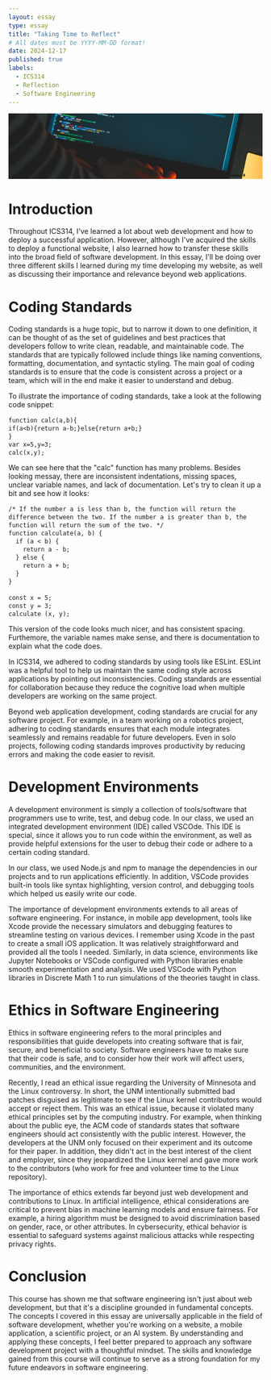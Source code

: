 ```yaml
---
layout: essay
type: essay
title: "Taking Time to Reflect"
# All dates must be YYYY-MM-DD format!
date: 2024-12-17
published: true
labels:
  - ICS314
  - Reflection
  - Software Engineering
---
```


<img class="img-fluid" src="../img/reflection/reflection-header.png">

# Introduction

Throughout ICS314, I've learned a lot about web development and how to deploy a successful application. However, although I've acquired the skills to deploy a functional website, I also learned how to transfer these skills into the broad field of software development. In this essay, I'll be doing over three different skills I learned during my time developing my website, as well as discussing their importance and relevance beyond web applications.

# Coding Standards

Coding standards is a huge topic, but to narrow it down to one definition, it can be thought of as the set of guidelines and best practices that developers follow to write clean, readable, and maintainable code. The standards that are typically followed include things like naming conventions, formatting, documentation, and syntactic styling. The main goal of coding standards is to ensure that the code is consistent across a project or a team, which will in the end make it easier to understand and debug.

To illustrate the importance of coding standards, take a look at the following code snippet:

```
function calc(a,b){
if(a<b){return a-b;}else{return a+b;}
}
var x=5,y=3;
calc(x,y);
```

We can see here that the "calc" function has many problems. Besides looking messay, there are inconsistent indentations, missing spaces, unclear variable names, and lack of documentation. Let's try to clean it up a bit and see how it looks:

```
/* If the number a is less than b, the function will return the difference between the two. If the number a is greater than b, the function will return the sum of the two. */
function calculate(a, b) {
  if (a < b) {
    return a - b;
  } else {
    return a + b;
  }
}

const x = 5;
const y = 3;
calculate (x, y);
```

This version of the code looks much nicer, and has consistent spacing. Furthemore, the variable names make sense, and there is documentation to explain what the code does.

In ICS314, we adhered to coding standards by using tools like ESLint. ESLint was a helpful tool to help us maintain the same coding style across applications by pointing out inconsistencies. Coding standards are essential for collaboration because they reduce the cognitive load when multiple developers are working on the same project.

Beyond web application development, coding standards are crucial for any software project. For example, in a team working on a robotics project, adhering to coding standards ensures that each module integrates seamlessly and remains readable for future developers. Even in solo projects, following coding standards improves productivity by reducing errors and making the code easier to revisit.

# Development Environments

A development environment is simply a collection of tools/software that programmers use to write, test, and debug code. In our class, we used an integrated development environment (IDE) called VSCOde. This IDE is special, since it allows you to run code within the environment, as well as provide helpful extensions for the user to debug their code or adhere to a certain coding standard.

In our class, we used Node.js and npm to manage the dependencies in our projects and to run applications efficiently. In addition, VSCode provides built-in tools like syntax highlighting, version control, and debugging tools which helped us easily write our code. 

The importance of development environments extends to all areas of software engineering. For instance, in mobile app development, tools like Xcode provide the necessary simulators and debugging features to streamline testing on various devices. I remember using Xcode in the past to create a small iOS application. It was relatively straightforward and provided all the tools I needed. Similarly, in data science, environments like Jupyter Notebooks or VSCode configured with Python libraries enable smooth experimentation and analysis. We used VSCode with Python libraries in Discrete Math 1 to run simulations of the theories taught in class.

# Ethics in Software Engineering

Ethics in software engineering refers to the moral principles and responsibilities that guide developets into creating software that is fair, secure, and beneficial to society. Software engineers have to make sure that their code is safe, and to consider how their work will affect users, communities, and the environment. 

Recently, I read an ethical issue regarding the University of Minnesota and the Linux controversy. In short, the UNM intentionally submitted bad patches disguised as legitimate to see if the Linux kernel contributors would accept or reject them. This was an ethical issue, because it violated many ethical principles set by the computing industry. For example, when thinking about the public eye, the ACM code of standards states that software engineers should act consistently with the public interest. However, the developers at the UNM only focused on their experiment and its outcome for their paper. In addition, they didn't act in the best interest of the client and employer, since they jeopardized the Linux kernel and gave more work to the contributors (who work for free and volunteer time to the Linux repository).

The importance of ethics extends far beyond just web development and contributions to Linux. In artificial intelligence, ethical considerations are critical to prevent bias in machine learning models and ensure fairness. For example, a hiring algorithm must be designed to avoid discrimination based on gender, race, or other attributes. In cybersecurity, ethical behavior is essential to safeguard systems against malicious attacks while respecting privacy rights.

# Conclusion

This course has shown me that software engineering isn't just about web development, but that it's a discipline grounded in fundamental concepts. The concepts I covered in this essay are universally applicable in the field of software development, whether you're working on a website, a mobile application, a scientific project, or an AI system. By understanding and applying these concepts, I feel better prepared to approach any software development project with a thoughtful mindset. The skills and knowledge gained from this course will continue to serve as a strong foundation for my future endeavors in software engineering.